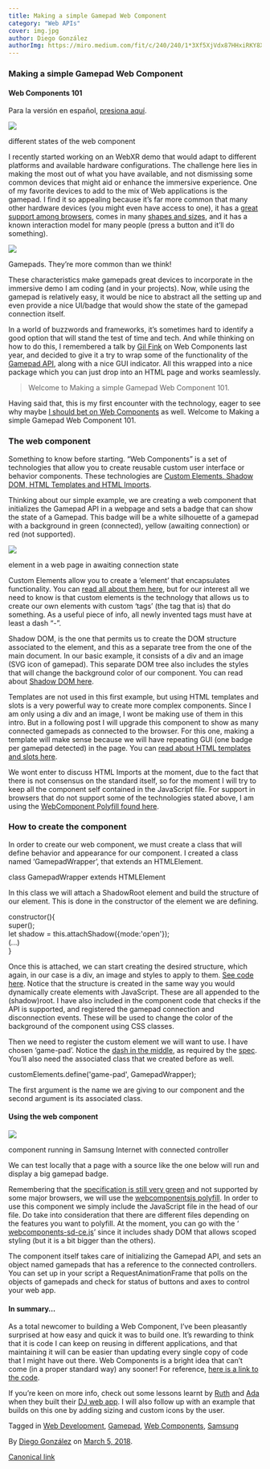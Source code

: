 ```yaml
---
title: Making a simple Gamepad Web Component
category: "Web APIs"
cover: img.jpg
author: Diego González
authorImg: https://miro.medium.com/fit/c/240/240/1*3Xf5XjVdx87HHxiRKY8X1Q.jpeg
---
```


### Making a simple Gamepad Web Component

#### Web Components 101

Para la versión en español, [presiona aquí](https://medium.com/samsung-internet-dev/creando-un-componente-web-simple-para-usar-un-mando-4f9d0f7bf084).

![](https://cdn-images-1.medium.com/max/2000/1*if3zmiIkd1QNs4RCWWjDeQ.png)

different states of the <game-pad> web component

I recently started working on an WebXR demo that would adapt to different platforms and available hardware configurations. The challenge here lies in making the most out of what you have available, and not dismissing some common devices that might aid or enhance the immersive experience. One of my favorite devices to add to the mix of Web applications is the gamepad. I find it so appealing because it’s far more common that many other hardware devices (you might even have access to one), it has a [great support among browsers](https://caniuse.com/#search=gamepad), comes in many [shapes and sizes](https://medium.com/samsung-internet-dev/the-gamepad-reloaded-5ba866770003), and it has a known interaction model for many people (press a button and it’ll do something).

![](https://cdn-images-1.medium.com/max/800/1*MpqvZF3cJa2nR7lCQzsMZw.png)

Gamepads. They’re more common than we think!

These characteristics make gamepads great devices to incorporate in the immersive demo I am coding (and in your projects). Now, while using the gamepad is relatively easy, it would be nice to abstract all the setting up and even provide a nice UI/badge that would show the state of the gamepad connection itself.

In a world of buzzwords and frameworks, it’s sometimes hard to identify a good option that will stand the test of time and tech. And while thinking on how to do this, I remembered a talk by [Gil Fink](https://medium.com/u/b727bf477338) on Web Components last year, and decided to give it a try to wrap some of the functionality of the [Gamepad API](https://developer.mozilla.org/en-US/docs/Web/API/Gamepad_API/Using_the_Gamepad_API), along with a nice GUI indicator. All this wrapped into a nice package which you can just drop into an HTML page and works seamlessly.

> Welcome to Making a simple Gamepad Web Component 101.

Having said that, this is my first encounter with the technology, eager to see why maybe [I should bet on Web Components](https://medium.com/@gilfink/why-im-betting-on-web-components-and-you-should-think-about-using-them-too-8629396e27a) as well. Welcome to Making a simple Gamepad Web Component 101.

### The <game-pad> web component

Something to know before starting. “Web Components” is a set of technologies that allow you to create reusable custom user interface or behavior components. These technologies are [Custom Elements, Shadow DOM, HTML Templates and HTML Imports](https://developer.mozilla.org/en-US/docs/Web/Web_Components).

Thinking about our simple example, we are creating a web component that initializes the Gamepad API in a webpage and sets a badge that can show the state of a Gamepad. This badge will be a white silhouette of a gamepad with a background in green (connected), yellow (awaiting connection) or red (not supported).

![](https://cdn-images-1.medium.com/max/800/1*Sje5r4DMxeAm1FsKlfzq_w.png)

<game-pad> element in a web page in awaiting connection state

Custom Elements allow you to create a ‘element’ that encapsulates functionality. You can [read all about them here](https://developer.mozilla.org/en-US/docs/Web/Web_Components/Using_custom_elements), but for our interest all we need to know is that custom elements is the technology that allows us to create our own elements with custom ‘tags’ (the <game-pad> tag that is) that do something. As a useful piece of info, all newly invented tags must have at least a dash “-”.

Shadow DOM, is the one that permits us to create the DOM structure associated to the element, and this as a separate tree from the one of the main document. In our basic example, it consists of a div and an image (SVG icon of gamepad). This separate DOM tree also includes the styles that will change the background color of our component. You can read about [Shadow DOM here](https://developer.mozilla.org/en-US/docs/Web/Web_Components/Using_shadow_DOM).

Templates are not used in this first example, but using HTML templates and slots is a very powerful way to create more complex components. Since I am only using a div and an image, I wont be making use of them in this intro. But in a following post I will upgrade this component to show as many connected gamepads as connected to the browser. For this one, making a template will make sense because we will have repeating GUI (one badge per gamepad detected) in the page. You can [read about HTML templates and slots here](https://developer.mozilla.org/en-US/docs/Web/Web_Components/Using_templates_and_slots).

We wont enter to discuss HTML Imports at the moment, due to the fact that there is not consensus on the standard itself, so for the moment I will try to keep all the component self contained in the JavaScript file. For support in browsers that do not support some of the technologies stated above, I am using the [WebComponent Polyfill found here](https://github.com/WebComponents/webcomponentsjs).

### How to create the <game-pad> component

In order to create our web component, we must create a class that will define behavior and appearance for our component. I created a class named ‘GamepadWrapper’, that extends an HTMLElement.

class GamepadWrapper extends HTMLElement

In this class we will attach a ShadowRoot element and build the structure of our element. This is done in the constructor of the element we are defining.

constructor(){  
    super();  
    let shadow = this.attachShadow({mode:'open'});  
    (...)  
}

Once this is attached, we can start creating the desired structure, which again, in our case is a div, an image and styles to apply to them. [See code here](https://github.com/SamsungInternet/game-pad/blob/master/js/gamepad-comp.js#L8). Notice that the structure is created in the same way you would dynamically create elements with JavaScript. These are all appended to the (shadow)root. I have also included in the component code that checks if the API is supported, and registered the gamepad connection and disconnection events. These will be used to change the color of the background of the component using CSS classes.

Then we need to register the custom element we will want to use. I have chosen ‘game-pad’. Notice the [dash in the middle](https://stackoverflow.com/questions/22545621/do-custom-elements-require-a-dash-in-their-name), as required by the [spec](http://w3c.github.io/webcomponents/spec/custom/#custom-elements-autonomous-example). You’ll also need the associated class that we created before as well.

customElements.define('game-pad', GamepadWrapper);

The first argument is the name we are giving to our component and the second argument is its associated class.

#### Using the <game-pad> web component

![](https://cdn-images-1.medium.com/max/600/1*NcjLliRIG3paSIoOV6t9GA.png)

<game-pad> component running in Samsung Internet with connected controller

We can test locally that a page with a source like the one below will run and display a big gamepad badge.

<body>  
    <game-pad></game-pad>  
</body>

Remembering that the [specification is still very green](https://developer.mozilla.org/en-US/docs/Web/Web_Components/HTML_Imports) and not supported by some major browsers, we will use the [webcomponentsjs polyfill](https://github.com/webcomponents/webcomponentsjs). In order to use this component we simply include the JavaScript file in the head of our file. Do take into consideration that there are different files depending on the features you want to polyfill. At the moment, you can go with the ‘ [webcomponents-sd-ce.js](https://github.com/webcomponents/webcomponentsjs/blob/master/webcomponents-sd-ce.js)’ since it includes shady DOM that allows scoped styling (but it is a bit bigger than the others).

<script src="js/gamepad-comp.js"></script>

The component itself takes care of initializing the Gamepad API, and sets an object named gamepads that has a reference to the connected controllers. You can set up in your script a RequestAnimationFrame that polls on the objects of gamepads and check for status of buttons and axes to control your web app.

#### In summary…

As a total newcomer to building a Web Component, I’ve been pleasantly surprised at how easy and quick it was to build one. It’s rewarding to think that it is code I can keep on reusing in different applications, and that maintaining it will can be easier than updating every single copy of code that I might have out there. Web Components is a bright idea that can’t come (in a proper standard way) any sooner! For reference, [here is a link to the code](https://github.com/SamsungInternet/game-pad).

If you’re keen on more info, check out some lessons learnt by [Ruth](https://medium.com/u/1bf712acd447) and [Ada](https://medium.com/u/c2890cdd7a64) when they built their [DJ web app](https://medium.com/samsung-internet-dev/lessons-learned-making-our-app-with-web-components-bf55379cfcda). I will also follow up with an example that builds on this one by adding sizing and custom icons by the user.

Tagged in [Web Development](https://medium.com/tag/web-development), [Gamepad](https://medium.com/tag/gamepad), [Web Components](https://medium.com/tag/web-components), [Samsung](https://medium.com/tag/samsung)

By [Diego González](https://medium.com/@diekus) on [March 5, 2018](https://medium.com/p/23b2ac262f56).

[Canonical link](https://medium.com/@diekus/making-a-simple-gamepad-web-component-23b2ac262f56)

